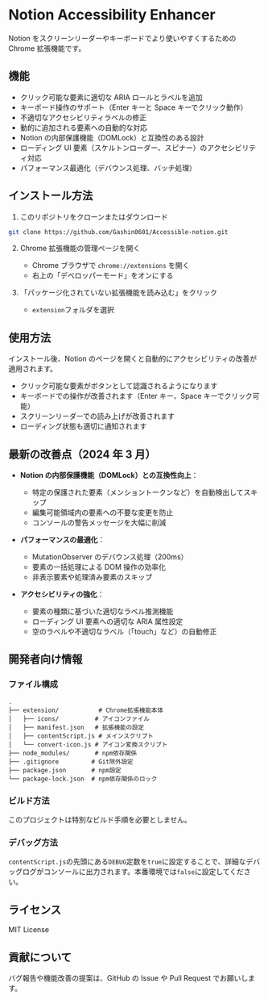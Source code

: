 # Notion Accessibility Enhancer

Notion をスクリーンリーダーやキーボードでより使いやすくするための Chrome 拡張機能です。

## 機能

- クリック可能な要素に適切な ARIA ロールとラベルを追加
- キーボード操作のサポート（Enter キーと Space キーでクリック動作）
- 不適切なアクセシビリティラベルの修正
- 動的に追加される要素への自動的な対応
- Notion の内部保護機能（DOMLock）と互換性のある設計
- ローディング UI 要素（スケルトンローダー、スピナー）のアクセシビリティ対応
- パフォーマンス最適化（デバウンス処理、バッチ処理）

## インストール方法

1. このリポジトリをクローンまたはダウンロード

```bash
git clone https://github.com/Gashin0601/Accessible-notion.git
```

2. Chrome 拡張機能の管理ページを開く

   - Chrome ブラウザで `chrome://extensions` を開く
   - 右上の「デベロッパーモード」をオンにする

3. 「パッケージ化されていない拡張機能を読み込む」をクリック
   - `extension`フォルダを選択

## 使用方法

インストール後、Notion のページを開くと自動的にアクセシビリティの改善が適用されます。

- クリック可能な要素がボタンとして認識されるようになります
- キーボードでの操作が改善されます（Enter キー、Space キーでクリック可能）
- スクリーンリーダーでの読み上げが改善されます
- ローディング状態も適切に通知されます

## 最新の改善点（2024 年 3 月）

- **Notion の内部保護機能（DOMLock）との互換性向上**：

  - 特定の保護された要素（メンショントークンなど）を自動検出してスキップ
  - 編集可能領域内の要素への不要な変更を防止
  - コンソールの警告メッセージを大幅に削減

- **パフォーマンスの最適化**：

  - MutationObserver のデバウンス処理（200ms）
  - 要素の一括処理による DOM 操作の効率化
  - 非表示要素や処理済み要素のスキップ

- **アクセシビリティの強化**：
  - 要素の種類に基づいた適切なラベル推測機能
  - ローディング UI 要素への適切な ARIA 属性設定
  - 空のラベルや不適切なラベル（「touch」など）の自動修正

## 開発者向け情報

### ファイル構成

```
.
├── extension/           # Chrome拡張機能本体
│   ├── icons/          # アイコンファイル
│   ├── manifest.json   # 拡張機能の設定
│   ├── contentScript.js # メインスクリプト
│   └── convert-icon.js # アイコン変換スクリプト
├── node_modules/       # npm依存関係
├── .gitignore         # Git除外設定
├── package.json       # npm設定
└── package-lock.json  # npm依存関係のロック
```

### ビルド方法

このプロジェクトは特別なビルド手順を必要としません。

### デバッグ方法

`contentScript.js`の先頭にある`DEBUG`定数を`true`に設定することで、詳細なデバッグログがコンソールに出力されます。本番環境では`false`に設定してください。

## ライセンス

MIT License

## 貢献について

バグ報告や機能改善の提案は、GitHub の Issue や Pull Request でお願いします。
